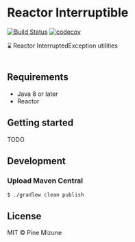 # Reactor Interruptible
[![Build Status](https://travis-ci.com/pine/reactor-interruptible.svg?branch=main)](https://travis-ci.com/pine/reactor-interruptible)
[![codecov](https://codecov.io/gh/pine/reactor-interruptible/branch/main/graph/badge.svg?token=BdEE5ZTyZm)](https://codecov.io/gh/pine/reactor-interruptible)

:hourglass: Reactor InterruptedException utilities
<br>
<br>

## Requirements

- Java 8 or later
- Reactor

## Getting started

TODO

## Development
### Upload Maven Central

```
$ ./gradlew clean publish
```

## License
MIT &copy; Pine Mizune
